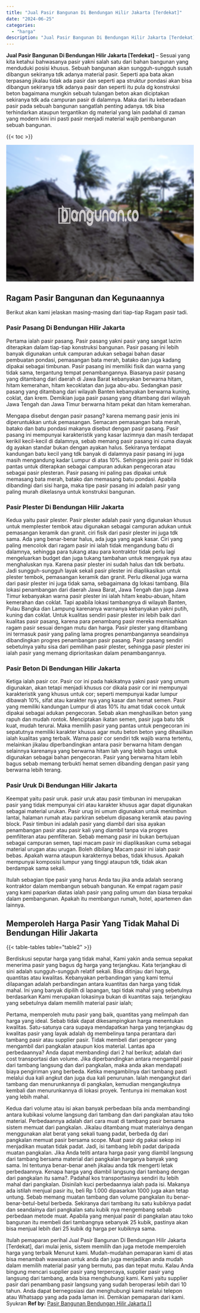 ```yaml
---
title: "Jual Pasir Bangunan Di Bendungan Hilir Jakarta [Terdekat]"
date: "2024-06-25"
categories: 
  - "harga"
description: "Jual Pasir Bangunan Di Bendungan Hilir Jakarta [Terdekat]. Itulah pemaparan perihal Jual Pasir Bangunan Di Bendungan Hilir Jakarta [Terdekat], dari mulai j..."
---
```


**Jual Pasir Bangunan Di Bendungan Hilir Jakarta \[Terdekat\]** – Sesuai yang kita ketahui bahwasanya pasir yakni salah satu dari bahan bangunan yang menduduki posisi khusus. Sebuah bangunan akan sungguh-sungguh susah dibangun sekiranya tdk adanya material pasir. Seperti apa bata akan terpasang jikalau tidak ada pasir dan seperti apa struktur pondasi akan bisa dibangun sekiranya tdk adanya pasir dan seperti itu pula dg konstruksi beton bagaimana mungkin sebuah tulangan beton akan diciptakan sekiranya tdk ada campuran pasir di dalamnya. Maka dari itu keberadaan pasir pada sebuah bangunan sangatlah penting adanya. tdk bisa terhindarkan ataupun tergantikan dg material yang lain padahal di zaman yang modern kini ini pasti pasir menjadi material wajib pembangunan sebuah bangunan.

{{< toc >}}

![Jual Pasir Bangunan Di Bendungan Hilir Jakarta [Terdekat]](/images/jual-pasir-bangunan-72.png)

## Ragam Pasir Bangunan dan Kegunaannya

Berikut akan kami jelaskan masing-masing dari tiap-tiap Ragam pasir tadi.

### Pasir Pasang Di Bendungan Hilir Jakarta

Pertama ialah pasir pasang. Pasir pasang yakni pasir yang sangat lazim diterapkan dalam tiap-tiap konstruksi bangunan. Pasir pasang ini lebih banyak digunakan untuk campuran adukan sebagai bahan dasar pembuatan pondasi, pemasangan bata merah, batako dan juga kadang dipakai sebagai timbunan. Pasir pasang ini memiliki fisik dan warna yang tidak sama, tergantung tempat penambangannya. Biasanya pasir pasang yang ditambang dari daerah di Jawa Barat kebanyakan berwarna hitam, hitam kemerahan, hitam kecoklatan dan juga abu-abu. Sedangkan pasir pasang yang ditambang dari wilayah Banten kebanyakan berwarna kuning, coklat, dan krem. Demikian juga pasir pasang yang ditambang dari wilayah Jawa Tengah dan Jawa Timur berwarna hitam pekat dan hitam kemerahan.

Mengapa disebut dengan pasir pasang? karena memang pasir jenis ini diperuntukkan untuk pemasangan. Semacam pemasangan bata merah, batako dan batu pondasi makanya disebut dengan pasir pasang. Pasir pasang ini mempunyai karakteristik yang kasar lazimnya dan masih terdapat kerikil kecil-kecil di dalamnya, sebab memang pasir pasang ini cuma diayak dg ayakan standar bukan dengan ayakan halus. Sekiranya terdapat kandungan batu kecil yang tdk banyak di dalamnya pasir pasang ini juga masih mengandung kadar Lumpur di atas 10%. Sehingga jenis pasir ini tidak pantas untuk diterapkan sebagai campuran adukan pengecoran atau sebagai pasir plesteran. Pasir pasang ini paling pas dipakai untuk memasang bata merah, batako dan memasang batu pondasi. Apabila dibandingi dari sisi harga, maka tipe pasir pasang ini adalah pasir yang paling murah dikelasnya untuk konstruksi bangunan.

### Pasir Plester Di Bendungan Hilir Jakarta

Kedua yaitu pasir plester. Pasir plester adalah pasir yang digunakan khusus untuk memplester tembok atau digunakan sebagai campuran adukan untuk pemasangan keramik dan granit. ciri fisik dari pasir plester ini juga tdk sama. Ada yang benar-benar halus, ada juga yang agak kasar. Ciri yang paling mencolok dari ragam pasir ini ialah tidak mengandung batu di dalamnya, sehingga para tukang atau para kontraktor tidak perlu lagi mengeluarkan budget dan juga tukang tambahan untuk mengayak nya atau menghaluskan nya. Karena pasir plester ini sudah halus dan tdk berbatu. Jadi sungguh-sungguh layak sekali pasir plester ini diaplikasikan untuk plester tembok, pemasangan keramik dan granit. Perlu dikenal juga warna dari pasir plester ini juga tidak sama, sebagaimana dg lokasi tambang. Bila lokasi penambangan dari daerah Jawa Barat, Jawa Tengah dan juga Jawa Timur kebanyakan warna pasir plester ini ialah hitam keabu-abuan, hitam kemerahan dan coklat. Tapi apabila lokasi tambangnya di wilayah Banten, Pulau Bangka dan Lampung karenanya warnanya kebanyakan yakni putih, kuning dan coklat. Untuk kualitas sendiri pasir plester ini lebih baik dari kualitas pasir pasang, karena para penambang pasir mereka memisahkan ragam pasir sesuai dengan mutu dan harga. Pasir plester yang ditambang ini termasuk pasir yang paling lama progres penambangannya seandainya dibandingkan progres penambangan pasir pasang. Pasir pasang sendiri sebetulnya yaitu sisa dari pemilihan pasir plester, sehingga pasir plester ini ialah pasir yang memang diprioritaskan dalam penambangannya.

### Pasir Beton Di Bendungan Hilir Jakarta

Ketiga ialah pasir cor. Pasir cor ini pada hakikatnya yakni pasir yang umum digunakan, akan tetapi menjadi khusus cor dikala pasir cor ini mempunyai karakteristik yang khusus untuk cor; seperti mempunyai kadar lumpur dibawah 10%, sifat atau karakter nya yang kasar dan hemat semen. Pasir yang memiliki kandungan Lumpur di atas 10% itu amat tidak cocok untuk dipakai sebagai adukan pengecoran. Sebab akan menghasilkan beton yang rapuh dan mudah rontok. Menciptakan ikatan semen, pasir juga batu tdk kuat, mudah terurai. Maka memilih pasir yang pantas untuk pengecoran ini sepatutnya memiliki karakter khusus agar mutu beton beton yang dihasilkan ialah kualitas yang terbaik. Warna pasir cor sendiri tdk wajib warna tertentu, melainkan jikalau diperbandingkan antara pasir berwarna hitam dengan selainnya karenanya yang berwarna hitam lah yang lebih bagus untuk digunakan sebagai bahan pengecoran. Pasir yang berwarna hitam lebih bagus sebab memang terbukti hemat semen dibanding dengan pasir yang berwarna lebih terang.

### Pasir Uruk Di Bendungan Hilir Jakarta

Keempat yaitu pasir uruk. pasir uruk atau pasir timbunan ini merupakan pasir yang tidak mempunyai ciri atau karakter khusus agar dapat digunakan sebagai material urukan. Pasir urug ini umum digunakan untuk menimbun lantai, halaman rumah atau parkiran sebelum dipasang keramik atau paving block. Pasir timbun ini adalah pasir yang diambil dari sisa ayakan penambangan pasir atau pasir kali yang diambil tanpa via progres pemfilteran atau pemfilteran. Sebab memang pasir ini bukan bertujuan sebagai campuran semen, tapi macam pasir ini diaplikasikan cuma sebagai material urugan atau urugan. Boleh dibilang Macam pasir ini ialah pasir bebas. Apakah warna ataupun karakternya bebas, tidak khusus. Apakah mempunyai komposisi lumpur yang tinggi ataupun tdk, tidak akan berdampak sama sekali.

Itulah sebagian tipe pasir yang harus Anda tau jika anda adalah seorang kontraktor dalam membangun sebuah bangunan. Ke empat ragam pasir yang kami paparkan diatas ialah pasir yang paling umum dan biasa terpakai dalam pembangunan. Apakah itu membangun rumah, hotel, apartemen dan lainnya.

## Memperoleh Harga Pasir Yang Tidak Mahal Di Bendungan Hilir Jakarta

{{< table-tables table="table2" >}}

Berdiskusi seputar harga yang tidak mahal, Kami yakin anda semua sepakat menerima pasir yang bagus dg harga yang terjangkau. Kata terjangkau di sini adalah sungguh-sungguh relatif sekali. Bisa ditinjau dari harga, quantitas atau kwalitas. Kebanyakan perbandingan yang kami temui dilapangan adalah perbandingan antara kuantitas dan harga yang tidak mahal. Ini yang banyak dipilih di lapangan, tapi tidak mahal yang sebetulnya berdasarkan Kami merupakan lokasinya bukan di kuantitas saja. terjangkau yang sebetulnya dalam memilih material pasir ialah;

Pertama, memperoleh mutu pasir yang baik, quantitas yang melimpah dan harga yang ideal. Sebab tidak dapat dikesampingkan harga menentukan kwalitas. Satu-satunya cara supaya mendapatkan harga yang terjangkau dg kwalitas pasir yang layak adalah dg membelinya tanpa perantara dari tambang pasir atau supplier pasir. Tidak membeli dari pengecer yang mengambil dari pangkalan ataupun kios material. Lantas apa perbedaannya? Anda dapat membandingi dari 2 hal berikut; adalah dari cost transportasi dan volume. Jika diperbandingkan antara mengambil pasir dari tambang langsung dan dari pangkalan, maka anda akan mendapati biaya pengiriman yang berbeda. Ketika mengambilnya dari tambang pasti melalui dua kali angkut dan juga dua kali penurunan. Ialah mengangkut dari tambang dan menurunkannya di pangkalan, kemudian mengangkutnya kembali dan menurunkannya di lokasi proyek. Tentunya ini memakan kost yang lebih mahal.

Kedua dari volume atau isi akan banyak perbedaan bila anda membandingi antara kubikasi volume langsung dari tambang dan dari pangkalan atau toko material. Perbedaannya adalah dari cara muat di tambang pasir bersama sistem memuat dari pangkalan. Jikalau ditambang muat materialnya dengan menggunakan alat berat yang sekali tuang padat, berbeda dg dari pangkalan memuat pasir bersama scope. Muat pasir dg pakai sekop ini menjadikan muatan tidak padat. Jadi, isi tambang lebih padat daripada muatan pangkalan. Jika Anda teliti antara harga pasir yang diambil langsung dari tambang bersama material dari pangkalan harganya banyak yang sama. Ini tentunya benar-benar aneh jikalau anda tdk mengerti letak perbedaannya. Kenapa harga yang diambil langsung dari tambang dengan dari pangkalan itu sama?. Padahal kos transportasinya sendiri itu lebih mahal dari pangkalan. Disinilah kuci perbedaannya ialah pada isi. Makanya ada istilah menjual pasir itu, beli Rp 1.000 dipasarkan 1000 juga akan tetap untung. Sebab memang muatan tambang dan volume pangkalan itu benar-benar-betul-betul berbeda. Sekiranya dari tambang itu satu kubiknya padat dan seandainya dari pangkalan satu kubik nya mengembang sebab perbedaan metode muat. Apabila yang menjual pasir di pangkalan atau toko bangunan itu membeli dari tambangnya sebanyak 25 kubik, pastinya akan bisa menjual lebih dari 25 kubik dg harga per kubiknya sama.

Itulah pemaparan perihal Jual Pasir Bangunan Di Bendungan Hilir Jakarta \[Terdekat\], dari mulai jenis, sistem memilih dan juga metode memperoleh harga yang terbaik Menurut kami. Mudah-mudahan pemaparan kami di atas bisa menambah wawasan untuk anda dan juga menjadikan anda mudah dalam memilih material pasir yang bermutu, pas dan tepat mutu. Kalau Anda bingung mencari supplier pasir yang terpercaya, supplier pasir yang langsung dari tambang, anda bisa menghubungi kami. Kami yaitu supplier pasir dari penambang pasir langsung yang sudah beroperasi lebih dari 10 tahun. Anda dapat bernegosiasi dan menghubungi kami melalui telepon atau Whatsapp yang ada pada laman ini. Demikian pemaparan dari kami. Syukran
**Ref by:** [Pasir Bangunan Bendungan Hilir Jakarta []](https://id.wikipedia.org/wiki/Pasir)

